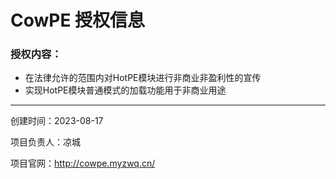 # CowPE 授权信息
### 授权内容：

- 在法律允许的范围内对HotPE模块进行非商业非盈利性的宣传
- 实现HotPE模块普通模式的加载功能用于非商业用途

------------
创建时间：2023-08-17

项目负责人：凉城

项目官网：http://cowpe.myzwq.cn/

